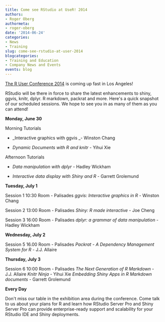```yaml
---
title: Come see RStudio at UseR! 2014
authors:
- Roger Oberg
authormeta: 
- roger-oberg
date: '2014-06-24'
categories:
- News
- Training
slug: come-see-rstudio-at-user-2014
blogcategories:
- Training and Education
- Company News and Events
events: blog
---
```



[The R User Conference 2014](http://user2014.stat.ucla.edu/) is coming up fast in Los Angeles!

RStudio will be there in force to share the latest enhancements to shiny, ggvis, knitr, dplyr. R markdown, packrat and more.  Here's a quick snapshot of our scheduled sessions. We hope to see you in as many of them as you can attend!

**Monday, June 30**

Morning Tutorials

  * _Interactive graphics with ggvis _- Winston Chang

  * _Dynamic Documents with R and knitr_ - Yihui Xie

Afternoon Tutorials

  * _Data manipulation with dplyr_ - Hadley Wickham

  * _Interactive data display with Shiny and R_ - Garrett Grolemund

**Tuesday, July 1**

Session 1 10:30 Room - Palisades
_ggvis: Interactive graphics in R_ - Winston Chang

Session 2 13:00 Room - Palisades
_Shiny: R made interactive_ - Joe Cheng

Session 3 16:00 Room - Palisades
_dplyr: a grammar of data manipulation_ - Hadley Wickham

**Wednesday, July 2**

Session 5 16.00 Room - Palisades
_Packrat - A Dependency Management System for R_ - J.J. Allaire

**Thursday, July 3**

Session 6 10:00 Room - Palisades
_The Next Generation of R Markdown_ - J.J. Allaire
_Knitr Ninja_ - Yihui Xie
_Embedding Shiny Apps in R Markdown documents_ - Garrett Grolemund

**Every Day**

Don't miss our table in the exhibition area during the conference. Come talk to us about your plans for R and learn how RStudio Server Pro and Shiny Server Pro can provide enterprise-ready support and scalability for your RStudio IDE and Shiny deployments.

